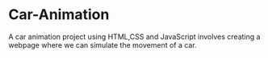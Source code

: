 # Car-Animation
A car animation project using HTML,CSS and JavaScript involves creating a webpage where we can simulate the movement of a car.
